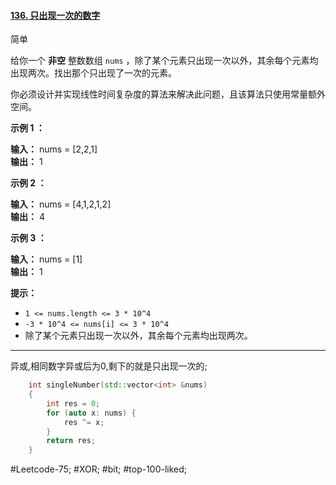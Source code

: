 #### [136. 只出现一次的数字](https://leetcode.cn/problems/single-number/)

简单

给你一个 **非空** 整数数组 `nums` ，除了某个元素只出现一次以外，其余每个元素均出现两次。找出那个只出现了一次的元素。

你必须设计并实现线性时间复杂度的算法来解决此问题，且该算法只使用常量额外空间。

**示例 1 ：**

**输入：** nums = [2,2,1]  
**输出：** 1

**示例 2 ：**

**输入：** nums = [4,1,2,1,2]  
**输出：** 4

**示例 3 ：**

**输入：** nums = [1]  
**输出：** 1

**提示：**

- `1 <= nums.length <= 3 * 10^4`
- `-3 * 10^4 <= nums[i] <= 3 * 10^4`
- 除了某个元素只出现一次以外，其余每个元素均出现两次。
---- ----
异或,相同数字异或后为0,剩下的就是只出现一次的;
```cpp
    int singleNumber(std::vector<int> &nums)
    {
        int res = 0;
        for (auto x: nums) {
            res ^= x;
        }
        return res;
    }
```
#Leetcode-75; #XOR; #bit; #top-100-liked; 

